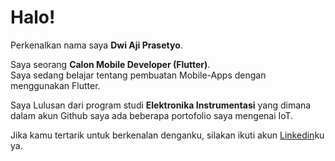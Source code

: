 # Halo! 

Perkenalkan nama saya **Dwi Aji Prasetyo**.

Saya seorang **Calon Mobile Developer (Flutter)**.\
Saya sedang belajar tentang pembuatan Mobile-Apps dengan menggunakan Flutter.

Saya Lulusan dari program studi **Elektronika Instrumentasi** yang dimana dalam akun Github saya ada beberapa portofolio saya mengenai IoT.

Jika kamu tertarik untuk berkenalan denganku, silakan ikuti akun [Linkedin](https://www.linkedin.com/in/ajiprasetyo43/)ku ya.
